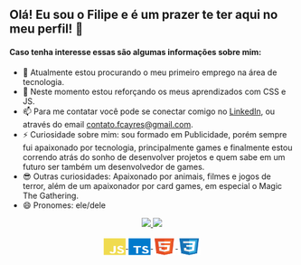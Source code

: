 <h2>Olá! Eu sou o Filipe e é um prazer te ter aqui no meu perfil! 🖖</h2>

<h4>Caso tenha interesse essas são algumas informações sobre mim:</h4>

- 🔭 Atualmente estou procurando o meu primeiro emprego na área de tecnologia.
- 🌱 Neste momento estou reforçando os meus aprendizados com CSS e JS.
- 📫 Para me contatar você pode se conectar comigo no <a href="https://www.linkedin.com/in/filipe-cayres/">LinkedIn</a>, ou através do email <a href="mail:contato.fcayres@gmail.com">contato.fcayres@gmail.com</a>.
- ⚡ Curiosidade sobre mim: sou formado em Publicidade, porém sempre fui apaixonado por tecnologia, principalmente games e finalmente estou correndo atrás do sonho de desenvolver projetos e quem sabe em um futuro ser também um desenvolvedor de games.
- 😎 Outras curiosidades: Apaixonado por animais, filmes e jogos de terror, além de um apaixonador por card games, em especial o Magic The Gathering.
- 😄 Pronomes: ele/dele

<div align="center">
  <a href="https://github.com/Filipeck">
  <img height="180em" src="https://github-readme-stats.vercel.app/api?username=Filipeck&show_icons=true&theme=merko&include_all_commits=true&count_private=true"/>
  <img height="180em" src="https://github-readme-stats.vercel.app/api/top-langs/?username=Filipeck&layout=compact&langs_count=7&theme=merko"/>
</div>

<div style="display: inline_block" align="center"><br>
  <img align="center" alt="Filipe-Js" height="30" width="40" src="https://raw.githubusercontent.com/devicons/devicon/master/icons/javascript/javascript-plain.svg">
  <img align="center" alt="Filipe-Ts" height="30" width="40" src="https://raw.githubusercontent.com/devicons/devicon/master/icons/typescript/typescript-plain.svg">  
  <img align="center" alt="Filipe-HTML" height="30" width="40" src="https://raw.githubusercontent.com/devicons/devicon/master/icons/html5/html5-original.svg">
  <img align="center" alt="Filipe-CSS" height="30" width="40" src="https://raw.githubusercontent.com/devicons/devicon/master/icons/css3/css3-original.svg">
</div>

##
